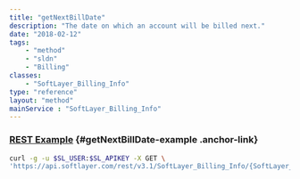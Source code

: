 ```yaml
---
title: "getNextBillDate"
description: "The date on which an account will be billed next."
date: "2018-02-12"
tags:
    - "method"
    - "sldn"
    - "Billing"
classes:
    - "SoftLayer_Billing_Info"
type: "reference"
layout: "method"
mainService : "SoftLayer_Billing_Info"
---
```


### [REST Example](#getNextBillDate-example) <a href="/article/rest/"><i class="fas fa-question"></i></a> {#getNextBillDate-example .anchor-link} 
```bash
curl -g -u $SL_USER:$SL_APIKEY -X GET \
'https://api.softlayer.com/rest/v3.1/SoftLayer_Billing_Info/{SoftLayer_Billing_InfoID}/getNextBillDate'
```
